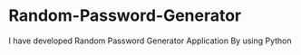 # Random-Password-Generator
I have developed Random Password Generator Application By using Python 
